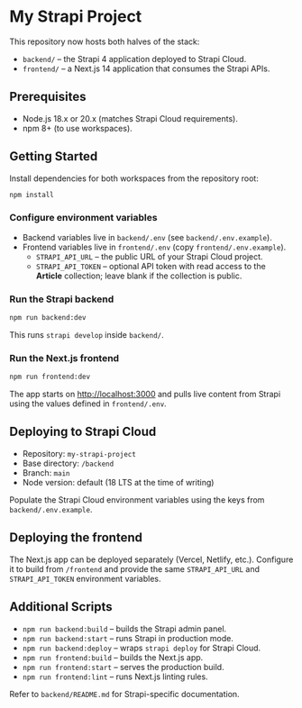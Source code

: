 # My Strapi Project

This repository now hosts both halves of the stack:

- `backend/` – the Strapi 4 application deployed to Strapi Cloud.
- `frontend/` – a Next.js 14 application that consumes the Strapi APIs.

## Prerequisites

- Node.js 18.x or 20.x (matches Strapi Cloud requirements).
- npm 8+ (to use workspaces).

## Getting Started

Install dependencies for both workspaces from the repository root:

```bash
npm install
```

### Configure environment variables

- Backend variables live in `backend/.env` (see `backend/.env.example`).
- Frontend variables live in `frontend/.env` (copy `frontend/.env.example`).
  - `STRAPI_API_URL` – the public URL of your Strapi Cloud project.
  - `STRAPI_API_TOKEN` – optional API token with read access to the **Article** collection; leave blank if the collection is public.

### Run the Strapi backend

```bash
npm run backend:dev
```

This runs `strapi develop` inside `backend/`.

### Run the Next.js frontend

```bash
npm run frontend:dev
```

The app starts on [http://localhost:3000](http://localhost:3000) and pulls live content from Strapi using the values defined in `frontend/.env`.

## Deploying to Strapi Cloud

- Repository: `my-strapi-project`
- Base directory: `/backend`
- Branch: `main`
- Node version: default (18 LTS at the time of writing)

Populate the Strapi Cloud environment variables using the keys from `backend/.env.example`.

## Deploying the frontend

The Next.js app can be deployed separately (Vercel, Netlify, etc.). Configure it to build from `/frontend` and provide the same `STRAPI_API_URL` and `STRAPI_API_TOKEN` environment variables.

## Additional Scripts

- `npm run backend:build` – builds the Strapi admin panel.
- `npm run backend:start` – runs Strapi in production mode.
- `npm run backend:deploy` – wraps `strapi deploy` for Strapi Cloud.
- `npm run frontend:build` – builds the Next.js app.
- `npm run frontend:start` – serves the production build.
- `npm run frontend:lint` – runs Next.js linting rules.

Refer to `backend/README.md` for Strapi-specific documentation.
